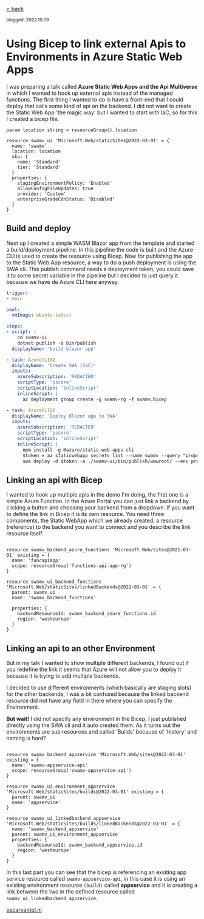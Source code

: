 [< back](index)

<sub>blogged: 2022.10.09</sub>

# Using Bicep to link external Apis to Environments in Azure Static Web Apps

I was preparing a talk called **Azure Static Web Apps and the Api Multiverse** in which I wanted to hook up external apis instead of the managed functions. The first thing I wanted to do is have a front-end that I could deploy that calls some kind of api on the backend. I did not want to create the Static Web App 'the magic way' but I wanted to start with IaC, so for this I created a bicep file.

``` bicep
param location string = resourceGroup().location

resource swamv_ui 'Microsoft.Web/staticSites@2022-03-01' = {
  name: 'swamv'
  location: location
  sku: {
    name: 'Standard'
    tier: 'Standard'
  }
  properties: {
    stagingEnvironmentPolicy: 'Enabled'
    allowConfigFileUpdates: true
    provider: 'Custom'
    enterpriseGradeCdnStatus: 'Disabled'
  }
}

```

## Build and deploy

Next up I created a simple WASM Blazor app from the template and started a build/deployment pipeline. In this pipeline the code is built and the Azure CLI is used to create the resource using Bicep. Now for publishing the app to the Static Web App resource, a way to do a push deployment is using the SWA cli. This publish command needs a deployment token, you could save it to some secret variable in the pipeline but I decided to just query it because we have de Azure CLI here anyway. 


``` yaml
trigger:
- main

pool:
  vmImage: ubuntu-latest

steps:
- script: |
    cd swamv-ui
    dotnet publish -o bin/publish
  displayName: 'build blazor app'

- task: AzureCLI@2
  displayName: 'Create SWA (IaC)'
  inputs:
    azureSubscription: 'REDACTED'
    scriptType: 'pscore'
    scriptLocation: 'inlineScript'
    inlineScript: |
      az deployment group create -g swamv-rg -f swamv.bicep

- task: AzureCLI@2
  displayName: 'Deploy Blazor app to SWA'
  inputs:
    azureSubscription: 'REDACTED'
    scriptType: 'pscore'
    scriptLocation: 'inlineScript'
    inlineScript: |
      npm install -g @azure/static-web-apps-cli
      $token = az staticwebapp secrets list --name swamv --query "properties.apiKey"
      swa deploy -d $token -a ./swamv-ui/bin/publish/wwwroot/ --env production
```

## Linking an api with Bicep
I wanted to hook up multiple apis in the demo I'm doing, the first one is a simple Azure Function. In the Azure Portal you can just link a backend by clicking a button and choosing your backend from a dropdown. If you want to define the link in Bicep it is its own resource. You need three components, the Static WebApp which we already created, a resource (reference) to the backend you want to connect and you describe the link resource itself.

``` bicep

resource swamv_backend_azure_functions 'Microsoft.Web/sites@2021-03-01' existing = {
  name: 'funcapiapp'
  scope: resourceGroup('functions-api-app-rg')
}

resource swamv_ui_backend_functions 'Microsoft.Web/staticSites/linkedBackends@2022-03-01' = {
  parent: swamv_ui
  name: 'swamv_backend_functions'
  
  properties: {
    backendResourceId: swamv_backend_azure_functions.id
    region: 'westeurope'
  }
}
```

## Linking an api to an other Environment

But in my talk I wanted to show multiple different backends, I found out if you redefine the link it seems that Azure will not allow you to deploy it because it is trying to add multiple backends. 

I decided to use different environments (which basically are staging slots) for the other backends, I was a bit confused because the linked backend resource did not have any field in there where you can specify the Environment. 

**But wait!**  I did not specify any environment in the Bicep, I just published directly using the SWA cli and it auto created them. As it turns out the environments are sub resources and called 'Builds' because of 'history' and naming is hard?

``` bicep

resource swamv_backend_appservice 'Microsoft.Web/sites@2022-03-01' existing = {
  name: 'swamv-appservice-api'
  scope: resourceGroup('swamv-appservice-api')
}

resource swamv_ui_environment_appservice 'Microsoft.Web/staticSites/builds@2022-03-01' existing = {
  parent: swamv_ui
  name: 'appservice'
}

resource swamv_ui_linkedbackend_appservice 'Microsoft.Web/staticSites/builds/linkedBackends@2022-03-01' = {
  name: 'swamv_backend_appservice'
  parent: swamv_ui_environment_appservice
  properties: {
    backendResourceId: swamv_backend_appservice.id
    region: 'westeurope'
  }
}
```

In this last part you can see that the bicep is referencing an exsiting app service resource called ```swamv-appservice-api```, in this case it is using an existing environment resource ```(build)``` called **appservice** and it is creating a link between the two in the defined resource called ```swamv_ui_linkedbackend_appservice```.

[oscarvantol.nl](https://oscarvantol.nl) 